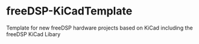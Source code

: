 # freeDSP-KiCadTemplate
Template for new freeDSP hardware projects based on KiCad including the freeDSP KiCad Libary
